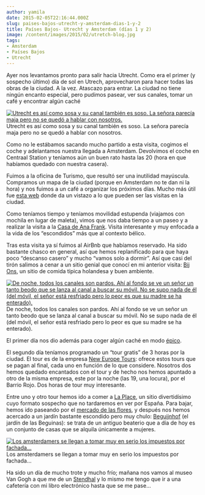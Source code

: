```yaml
---
author: yamila
date: 2015-02-05T22:16:44.000Z
slug: paises-bajos-utrecht-y-amsterdam-dias-1-y-2
title: Países Bajos- Utrecht y Amsterdam (días 1 y 2)
image: /content/images/2015/02/utretch-blog.jpg
tags:
- Amsterdam
- Países Bajos
- Utrecht
---
```



Ayer nos levantamos pronto para salir hacia Utrecht. Como era el primer (y sospecho último) día de sol en Utrech, aprovecharon para hacer todas las obras de la ciudad. A la vez. Atascazo para entrar. La ciudad no tiene ningún encanto especial, pero pudimos pasear, ver sus canales, tomar un café y encontrar algún caché

[![Utrecht es así como sosa y su canal también es soso. La señora parecía maja pero no se quedó a hablar con nosotros.](/content/images/2015/02/utretch-blog.jpg#small)](/content/images/2015/02/utretch-blog.jpg#full)
Utrecht es así como sosa y su canal también es soso. La señora parecía maja pero no se quedó a hablar con nosotros.

Como no le estábamos sacando mucho partido a esta visita, cogimos el coche y adelantamos nuestra llegada a Amsterdam. Devolvimos el coche en Centraal Station y teníamos aún un buen rato hasta las 20 (hora en que habíamos quedado con nuestra casera).

Fuimos a la oficina de Turismo, que resultó ser una inutilidad mayúscula. Compramos un mapa de la ciudad (porque en Amsterdam no te dan ni la hora) y nos fuimos a un café a organizar los próximos días. Mucho más útil fue [esta web](http:/soyamsterdam.com/) donde da un vistazo a lo que pueden ser las visitas en la ciudad.

Como teníamos tiempo y teníamos movilidad estupenda (viajamos con mochila en lugar de maleta), vimos que nos daba tiempo a un paseo y a realizar la visita a la [Casa de Ana Frank](http:/www.annefrank.org/). Visita interesante y muy enfocada a la vida de los “escondidos” más que al contexto bélico.

Tras esta visita ya sí fuimos al AirBnb que habíamos reservado. Ha sido bastante chasco en general, así que hemos replanificado para que haya poco “descanso casero” y mucho “vamos solo a dormir”. Así que casi del tirón salimos a cenar a un sitio genial que conocí en mi anterior visita: [Bij Ons](http:/www.bistrobijons.nl/), un sitio de comida típica holandesa y buen ambiente.

[![De noche, todos los canales son pardos. Ahí al fondo se ve un señor un tanto beodo que se lanza al canal a buscar su móvil. No se supo nada de él (del móvil, el señor está resfriado pero lo peor es que su madre se ha enterado).](/content/images/2015/02/ams-la-nuit-blog.jpg#small)](/content/images/2015/02/ams-la-nuit-blog.jpg#full)
De noche, todos los canales son pardos. Ahí al fondo se ve un señor un tanto beodo que se lanza al canal a buscar su móvil. No se supo nada de él (del móvil, el señor está resfriado pero lo peor es que su madre se ha enterado).

El primer día nos dio además para coger algún caché en modo [épico](http:/www.geocaching.com/seek/log.aspx?LUID=e535049e-e055-423a-8490-a178c0b0a0c9).

El segundo día teníamos programado un “tour gratis” de 3 horas por la ciudad. El tour es de la empresa [New Europe Tours](http:/www.neweuropetours.eu/): ofrece estos tours que se pagan al final, cada uno en función de lo que considere. Nosotros dos hemos quedado encantados con el tour y de hecho nos hemos apuntado a otro de la misma empresa, este por la noche (las 19, una locura), por el Barrio Rojo. Dos horas de tour muy interesante.

Entre uno y otro tour hemos ido a comer a [La Place](https:/www.laplace.com/en/), un sitio divertidísimo cuyo formato sospecho que no tardaremos en ver por España. Para bajar, hemos ido paseando por el [mercado de las flores](https:/www.google.com/search?q=mercado+de+las+flores+amsterdam&espv=2&biw=1083&bih=535&source=lnms&tbm=isch&sa=X&ei=6ejTVMfVLoX9UtLxgcAP&ved=0CAcQ_AUoAg), y después nos hemos acercado a un jardín bastante escondido pero muy chulo: [Beguijnhof](https:/www.google.nl/search?q=begijnhof&hl=en-NL&authuser=0&biw=1354&bih=669&source=lnms&tbm=isch&sa=X&ei=NOnTVLSjJ8HxUpSyhOgB&sqi=2&ved=0CAYQ_AUoAQ) (el jardín de las Beguinas): se trata de un antiguo beaterio que a día de hoy es un conjunto de casas que se alquila únicamente a mujeres.

[![Los amsterdamers se llegan a tomar muy en serio los impuestos por fachada...](/content/images/2015/02/ams-blog.jpg#small)](/content/images/2015/02/ams-blog.jpg#full)
Los amsterdamers se llegan a tomar muy en serio los impuestos por fachada…

Ha sido un día de mucho trote y mucho frío; mañana nos vamos al museo Van Gogh a que me de un [Stendhal](http:/es.wikipedia.org/wiki/S%C3%ADndrome_de_Stendhal) y lo mismo me tengo que ir a una cafetería con mi libro electrónico hasta que se me pase… 


